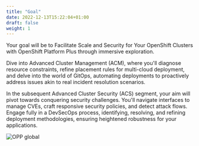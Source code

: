 ```yaml
---
title: "Goal"
date: 2022-12-13T15:22:04+01:00
draft: false
weight: 1
---
```


Your goal will be to Facilitate Scale and Security for Your OpenShift Clusters with OpenShift Platform Plus through immersive exploration. 

Dive into Advanced Cluster Management (ACM), where you'll diagnose resource constraints, refine placement rules for multi-cloud deployment, and delve into the world of GitOps, automating deployments to proactively address issues akin to real incident resolution scenarios.

In the subsequent Advanced Cluster Security (ACS) segment, your aim will pivot towards conquering security challenges. You'll navigate interfaces to manage CVEs, craft responsive security policies, and detect attack flows. Engage fully in a DevSecOps process, identifying, resolving, and refining deployment methodologies, ensuring heightened robustness for your applications.

![OPP global](/OPP-2023-lab-instruction.github.io/images/Openshift_platform_plus.png)
